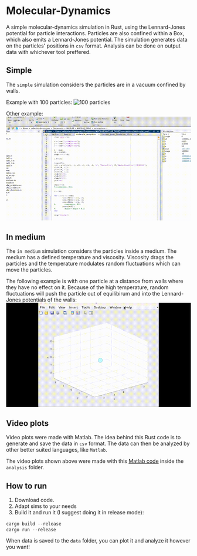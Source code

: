 # Molecular-Dynamics

A simple molecular-dynamics simulation in Rust, using the Lennard-Jones potential for particle interactions. Particles are also confined within a Box, which also emits a Lennard-Jones potential. The simulation generates data on the particles' positions in `csv` format. Analysis can be done on output data with whichever tool preffered.

## Simple

The `simple` simulation considers the particles are in a vacuum confined by walls.

Example with 100 particles:
![100 particles](./vids/particles3.gif)

Other example:
![some particles](./vids/particles2.gif)

## In medium

The `in medium` simulation considers the particles inside a medium. The medium has a defined temperature and viscosity. Viscosity drags the particles and the temperature modulates random fluctuations which can move the particles.

The following example is with one particle at a distance from walls where they have no effect on it. Because of the high temperature, random fluctuations will push the particle out of equilibirum and into the Lennard-Jones potentials of the walls:
![particle in medium](./vids/medium.gif)

## Video plots

Video plots were made with Matlab. The idea behind this Rust code is to generate and save the data in `csv` format. The data can then be analyzed by other better suited languages, like `Matlab`.

The video plots shown above were made with this [Matlab code](./analysis/sim.m) inside the `analysis` folder.

## How to run

1. Download code.
2. Adapt sims to your needs
3. Build it and run it (I suggest doing it in release mode):

```
cargo build --release
cargo run --release
```

When data is saved to the `data` folder, you can plot it and analyze it however you want!
